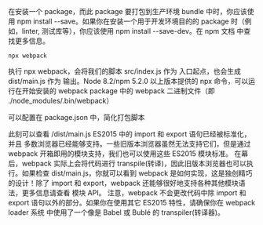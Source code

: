 在安装一个 package，而此 package 要打包到生产环境 bundle 中时，你应该使用 npm install --save。如果你在安装一个用于开发环境目的的 package 时（例如，linter, 测试库等），你应该使用 npm install --save-dev。在 npm 文档 中查找更多信息。

```
npx webpack
```

执行 npx webpack，会将我们的脚本 src/index.js 作为 入口起点，也会生成 dist/main.js 作为 输出。Node 8.2/npm 5.2.0 以上版本提供的 npx 命令，可以运行在开始安装的 webpack package 中的 webpack 二进制文件（即 ./node_modules/.bin/webpack）

可以配置在 package.json 中，简化打包脚本

此刻可以查看 /dist/main.js
ES2015 中的 import 和 export 语句已经被标准化，并且 多数浏览器已经能够支持。一些旧版本浏览器虽然无法支持它们，但是通过 webpack 开箱即用的模块支持，我们也可以使用这些 ES2015 模块标准。
在幕后，webpack 实际上会将代码进行 transpile(转译)，因此旧版本浏览器也可以执行。如果检查 dist/main.js，你就可以看到 webpack 是如何实现，这是独创精巧的设计！除了 import 和 export，webpack 还能够很好地支持各种其他模块语法，更多信息请查看 模块 API。
注意，webpack 不会更改代码中除 import 和 export 语句以外的部分。如果你在使用其它 ES2015 特性，请确保你在 webpack loader 系统 中使用了一个像是 Babel 或 Bublé 的 transpiler(转译器)。
